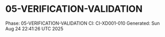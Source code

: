 # 05-VERIFICATION-VALIDATION
Phase: 05-VERIFICATION-VALIDATION
CI: CI-XD001-010
Generated: Sun Aug 24 22:41:26 UTC 2025
